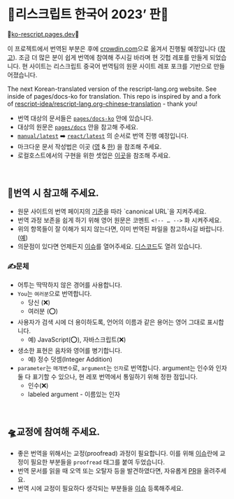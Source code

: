 # 📖리스크립트 한국어 2023’ 판📖 

🚀[ko-rescript.pages.dev](https://ko-rescript.pages.dev/)🚀

이 프로젝트에서 번역된 부분은 후에 [crowdin.com](https://crowdin.com/project/rescript-lang)으로 옮겨서 진행될 예정입니다 ([참고](https://forum.rescript-lang.org/t/translation-project-rescript-lang-org/4022)). 조금 더 많은 분이 쉽게 번역에 참여해 주시길 바라며 현 깃헙 레포를 만들게 되었습니다. 
현 사이트는 리스크립트 중국어 번역팀의 원문 사이트 레포 포크를 기반으로 만들어졌습니다. 

The next Korean-translated version of the rescript-lang.org website. See inside of pages/docs-ko for translation. This repo is inspired by and a fork of [rescript-idea/rescript-lang.org-chinese-translation](https://github.com/rescript-idea/rescript-lang.org-chinese-translation) - thank you! 


- 번역 대상의 문서들은 [`pages/docs-ko`](https://github.com/green-labs/ko.rescript/tree/main/pages/docs-ko) 안에 있습니다. 
- 대상의 원문은 [`pages/docs`](https://github.com/green-labs/ko.rescript/tree/main/pages/docs) 안을 참고해 주세요. 
- [`manual/latest`](https://github.com/green-labs/ko.rescript/tree/main/pages/docs-ko/manual/latest) ➡️ [`react/latest`](https://github.com/green-labs/ko.rescript/tree/main/pages/docs-ko/react/latest) 의 순서로 번역 진행 예정입니다. 
- 마크다운 문서 작성법은 이곳 ([영](https://docs.github.com/ko/get-started/writing-on-github/getting-started-with-writing-and-formatting-on-github/basic-writing-and-formatting-syntax) & [한](https://gist.github.com/ihoneymon/652be052a0727ad59601)) 을 참조해 주세요.
- 로컬호스트에서의 구현을 위한 셋업은 [이곳](https://github.com/rescript-association/rescript-lang.org#setup)을 참조해 주세요. 

   
<br/> 


## 🔔번역 시 참고해 주세요.
- 원문 사이트의 번역 페이지의 [기준](https://rescript-lang.org/community/translations#:~:text=If%20you%20decide%20to%20translate%20our%20resources%2C%20please%20make%20sure%20to%20follow%20SEO%20best%20practises%20and%20most%20importantly%2C%20add%20canonical%20references%20to%20point%20to%20the%20original%20source%2C%20otherwise%20we%20might%20get%20mixed%20results%20with%20SEO%20/%20google%20search.)을 따라 `canonical URL`을 지켜주세요.
- 번역 과정 보존을 쉽게 하기 위해 영어 원문은 코멘트 `<!-- … -->` 화 시켜주세요. 
- 위의 항목들이 잘 이해가 되지 않는다면, 이미 번역된 파일을 참고하시길 바랍니다. ([예](https://raw.githubusercontent.com/green-labs/ko.rescript/main/pages/docs-ko/manual/latest/introduction.mdx)) 
- 의문점이 있다면 언제든지 [이슈](https://github.com/green-labs/ko.rescript/issues)를 열어주세요. [디스코드](https://discord.com/channels/717436122480902225/724992917889876008)도 열려 있습니다. 

   


### ✍️문체
- 어투는 딱딱하지 않은 경어를 사용합니다.
- `You`는 `여러분`으로 번역합니다.
  - 당신 (❌)
  - 여러분 (⭕)
- 사용자가 검색 시에 더 용이하도록, 언어의 이름과 같은 용어는 영어 그대로 표시합니다. 
   - 예) JavaScript(⭕), 자바스크립트(❌)
- 생소한 표현은 음차와 영어를 병기합니다.
   - 예) 정수 덧셈(Integer Addition) 
- `parameter`는 `매개변수`로, `argument`는 `인자`로 번역합니다. argument는 인수와 인자 둘 다 표기할 수 있으나, 현 레포 번역에서 통일하기 위해 정한 점입니다. 
   - 인수(❌)
   - labeled argument - 이름있는 인자
   
<br/>  
   

## 🛸교정에 참여해 주세요.
- 좋은 번역을 위해서는 교정(proofread) 과정이 필요합니다. 이를 위해 [이슈](https://github.com/green-labs/ko.rescript/issues?q=is%3Aopen+is%3Aissue+label%3Aproofread)란에 교정이 필요한 부분들을 `proofread` 태그를 붙여 두었습니다. 
- 번역 문서를 읽을 때 오역 또는 오탈자 등을 발견하였다면, 자유롭게 [PR](https://github.com/green-labs/ko.rescript/pulls)을 올려주세요.
- 번역 시에 교정이 필요하다 생각되는 부분들을 [이슈](https://github.com/green-labs/ko.rescript/issues) 등록해주세요. 

